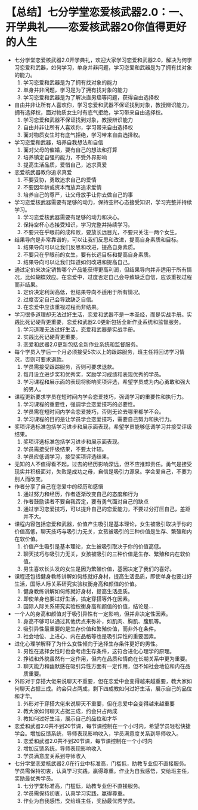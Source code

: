 # 【总结】七分学堂恋爱核武器2.0：一、开学典礼——恋爱核武器20你值得更好的人生

-   七分学堂恋爱核武器2.0开学典礼，欢迎大家学习恋爱和武器2.0，解决为何学习恋爱和武器，如何学习，单身并非问题，学习恋爱和武器是为了拥有找对象的能力。
    1.  学习恋爱和武器是为了拥有找对象的能力
    2.  单身并非问题，学习是为了拥有找对象的能力
    3.  学习恋爱和武器是为了解决直男癌等问题，获得自由选择权
-   自由并非让所有人喜欢你，学习恋爱和武器不保证找到对象，教授辨识能力，拥有选择权，面对物质女生时有底气拒绝，学习带来自由选择权。
    1.  学习恋爱和武器不保证找到对象，教授辨识能力
    2.  自由并非让所有人喜欢你，学习带来自由选择权
    3.  面对物质女生时有底气拒绝，学习带来自由选择权。
-   学习恋爱和武器，培养自我想法和自信
    1.  面对父母的催婚，要有自己的想法和打算
    2.  培养镇定自强的能力，不受外界影响
    3.  提高生活品质，爱惜自己，追求真爱
-   恋爱核武器教你追求真爱
    1.  不要妥协，勇敢追求自己的爱情
    2.  不要因年龄或资本而放弃追求爱情
    3.  培养自己的尊严，让父母放手让你去做自己的事
-   学习恋爱核武器需要有足够的动力，保持空杯心态接受知识，学习完整并持续学习。
    1.  学习恋爱核武器需要有足够的动力和决心。
    2.  保持空杯心态接受知识，学习完整并持续学习。
    3.  不要只在乎眼前的成和败，要放长远目光，不要只关注一两个女生。
-   结果导向是非常靠谱的，可以让我们反思和改进，提高自身素质和目标。
    1.  结果导向可以让我们反思和改进，提高自身素质。
    2.  不要只在乎眼前的女生，要有长远目标和提高自身素质。
    3.  结果导向可以让我们知道如何改进和提高自己。
-   通过定价来决定销售哪个产品能获得更高利润，但结果导向并非适用于所有情况，比如蝴蝶效应。在恋爱中，过度否定自己会导致缺乏自信，应该重视过程而非结果。
    1.  定价决定利润高低，但结果导向不适用于所有情况。
    2.  过度否定自己会导致缺乏自信。
    3.  在恋爱中应该重视过程而非结果。
-   学习很多道理却无法过好生活，恋爱和武器不是一本圣经，而是实战手册。实践比死记硬背更重要，恋爱和武器2.0更新包括全新作业系统和监督服务。
    1.  学习道理无法过好生活，恋爱和武器是实战手册。
    2.  实践比死记硬背更重要。
    3.  恋爱和武器2.0更新包括全新作业系统和监督服务。
-   每个学员入学后一个月必须接受5次以上的跟踪服务，班主任将回访学习情况，否则可要求退款。
    1.  学员需接受跟踪服务，否则可要求退款。
    2.  每月设立进步奖和优秀奖，奖励学习成绩和表现优秀的学员。
    3.  学习课程和展示面的表现将影响奖项评选，希望学员成为内心勇敢和强大的男人。
-   课程更新要求学员在短时间内学会恋爱技巧，强调学习的重要性和执行力。
    1.  学习课程的重要性，强调学会恋爱技巧的必要性。
    2.  学员需在短时间内学会恋爱技巧，否则无论去哪里都学不会。
    3.  学习课程的目的是让学员学会恋爱技巧，需要自己努力和执行力。
-   奖项评选标准包括学习进步和展示面表现，希望学员能够低调学习并接受评级结果。
    1.  奖项评选标准包括学习进步和展示面表现。
    2.  学员需接受评级结果，不要太计较。
    3.  学员应低调学习，接受奖项评选结果。
-   无知的人不值得看不起，过去的经历影响深远，但不应推卸责任。勇气是接受现实并积极面对，失败是成功之母，自信是吸引力源泉。学会爱自己，不要为别人而改变。
-   作者分享了自己在恋爱中的经历和感悟
    1.  通过努力和经历，作者逐渐改变自己的态度和行为
    2.  作者鼓励读者不要自我否定，要有勇气面对自己的缺点
    3.  通过学习恋爱技巧，可以提升自己的恋爱能力，不要过分打压自己，差距并不大。
-   课程内容包括恋爱和武器，价值产生吸引是基本理论，女生被吸引取决于你的价值高低，聊天技巧与吸引力无关，女孩被吸引的三种价值是生存、繁殖和内在软价值。
    1.  价值产生吸引是基本理论，女生被吸引取决于你的价值高低。
    2.  聊天技巧与吸引力无关，女孩被吸引的三种价值是生存、繁殖和内在软价值。
    3.  男生喜欢长头发的女生是因为繁殖价值，基因决定了我们的喜好。
-   课程还包括健身教练讲解如何练就好身材，提高生活品质，即使单身也要过好生活，国际人际关系研究实验权衡身高和颜值的价值。
    1.  健身教练讲解如何练就好身材，提高生活品质。
    2.  即使单身也要过好生活，搞定穿搭等外在因素。
    3.  国际人际关系研究实验权衡身高和颜值的价值，结论是...
-   一个人的身高和颜值对于吸引异性有一定影响，但并非决定性因素。
    1.  身高不够可以通过其他优点来弥补，如肌肉、胸肌、腹肌等。
    2.  吸引异性最重要的是生存价值和繁殖价值，而非外在条件。
    3.  社会地位、上进心、内在品格等也是吸引异性的重要因素。
-   进化心理学解释了为什么女性倾向于选择生存条件更好的男性。
    1.  男性在选择女性时也会考虑生存条件，这符合进化心理学的原理。
    2.  挣钱和外貌虽然有一定作用，但内在品质和情商在长期关系中更为重要。
    3.  聊天能力和幽默感在吸引异性方面有一定作用，但不如社会地位和内在品质重要。
-   外形对于穿搭大佬来说聊天不重要，但在恋爱中会变得越来越重要，教大家如何聊天占据三成。约会只占两成，剩下四成教如何过好生活，展示自己的品位和才华。
    1.  外形对于穿搭大佬来说聊天不重要，但在恋爱中会变得越来越重要
    2.  教大家如何聊天占据三成，约会只占两成
    3.  教如何过好生活，展示自己的品位和才华
-   恋爱和武器2.0共不到20节课，每节课控制在一个小时内，希望学员轻松快捷学会。增加反馈系统，导师表现影响收入，学员满意度关系到导师收入。
    1.  恋爱和武器2.0共不到20节课，每节课控制在一个小时内
    2.  增加反馈系统，导师表现影响收入
    3.  学员满意度关系到导师收入
-   七分学堂恋爱核武器2.0在行业中标准高，门槛低，助教专业但不直接服务。学员需保持初衷，认真学习实践，赢得尊重。作业为自我感悟，交给班主任，奖励最优秀学员。
    1.  七分学堂标准高，门槛低，助教专业但不直接服务。
    2.  学员需保持初衷，认真学习实践，赢得尊重。
    3.  作业为自我感悟，交给班主任，奖励最优秀学员。